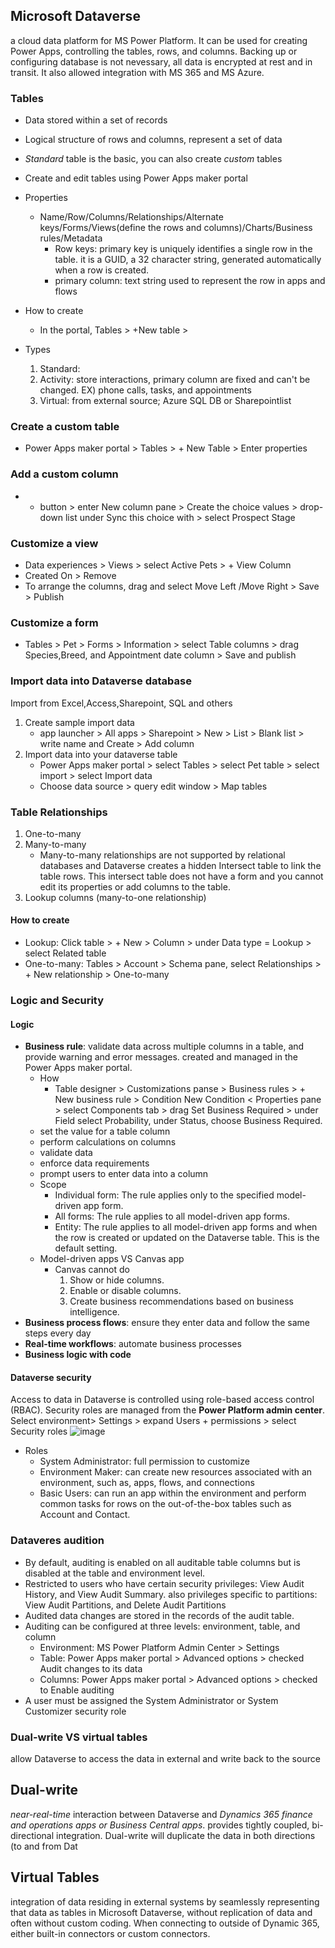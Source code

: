 ## Microsoft Dataverse
a cloud data platform for MS Power Platform. It can be used for creating Power Apps, controlling the tables, rows, and columns. Backing up or configuring database is not nevessary, all data is encrypted at rest and in transit. It also allowed integration with MS 365 and MS Azure. 

### Tables
- Data stored within a set of records
- Logical structure of rows and columns, represent a set of data
- *Standard* table is the basic, you can also create *custom* tables
- Create and edit tables using Power Apps maker portal
- Properties
  - Name/Row/Columns/Relationships/Alternate keys/Forms/Views(define the rows and columns)/Charts/Business rules/Metadata
    - Row keys: primary key is uniquely identifies a single row in the table. it is a GUID, a 32 character string, generated automatically when a row is created.
    - primary column: text string used to represent the row in apps and flows
- How to create
  - In the portal, Tables > +New table >   

- Types
  1. Standard: 
  2. Activity: store interactions, primary column are fixed and can't be changed. EX) phone calls, tasks, and appointments
  3. Virtual: from external source; Azure SQL DB or Sharepointlist  

### Create a custom table
- Power Apps maker portal > Tables > + New Table > Enter properties
### Add a custom column
- + button > enter New column pane > Create the choice values > drop-down list under Sync this choice with > select Prospect Stage 
### Customize a view
- Data experiences > Views > select Active Pets > + View Column
- Created On > Remove
- To arrange the columns, drag and select Move Left /Move Right > Save > Publish
### Customize a form
- Tables > Pet > Forms > Information > select Table columns > drag Species,Breed, and Appointment date column > Save and publish

### Import data into Dataverse database
Import from Excel,Access,Sharepoint, SQL and others
1. Create sample import data
   - app launcher > All apps > Sharepoint > New > List > Blank list > write name and Create > Add column 
3. Import data into your dataverse table
   - Power Apps maker portal > select Tables > select Pet table > select import > select Import data
   - Choose data source > query edit window > Map tables
  
### Table Relationships
1. One-to-many
2. Many-to-many
   - Many-to-many relationships are not supported by relational databases and Dataverse creates a hidden Intersect table to link the table rows. This intersect table does not have a form and you cannot edit its properties or add columns to the table.
4. Lookup columns (many-to-one relationship)

#### How to create
- Lookup: Click table > + New > Column > under Data type = Lookup > select Related table
- One-to-many: Tables > Account > Schema pane, select Relationships > + New relationship > One-to-many

### Logic and Security
#### Logic 
- **Business rule**: validate data across multiple columns in a table, and provide warning and error messages. created and managed in the Power Apps maker portal.
  - How
    - Table designer > Customizations panse > Business rules > + New business rule > Condition New Condition < Properties pane > select Components tab > drag Set Business Required >  under Field select Probability, under Status, choose Business Required.
  - set the value for a table column
  - perform calculations on columns
  - validate data
  - enforce data requirements
  - prompt users to enter data into a column
  - Scope
    - Individual form: The rule applies only to the specified model-driven app form.
    - All forms: The rule applies to all model-driven app forms.
    - Entity: The rule applies to all model-driven app forms and when the row is created or updated on the Dataverse table. This is the default setting.
  - Model-driven apps VS Canvas app
    - Canvas cannot do
       1. Show or hide columns.
       2. Enable or disable columns.
       3. Create business recommendations based on business intelligence.
- **Business process flows**: ensure they enter data and follow the same steps every day
- **Real-time workflows**: automate business processes
- **Business logic with code**

#### Dataverse security
Access to data in Dataverse is controlled using role-based access control (RBAC). Security roles are managed from the **Power Platform admin center**. Select environment> Settings > expand Users + permissions > select Security roles
![image](https://github.com/dana6691/PowerPlatform/assets/29461344/d8fe31cf-3088-47cc-8c31-096ed25f8dac)

- Roles
  - System Administrator: full permission to customize
  - Environment Maker: can create new resources associated with an environment, such as, apps, flows, and connections
  - Basic Users: can run an app within the environment and perform common tasks for rows on the out-of-the-box tables such as Account and Contact.
    
### Dataveres audition
- By default, auditing is enabled on all auditable table columns but is disabled at the table and environment level.
- Restricted to users who have certain security privileges: View Audit History, and View Audit Summary. also privileges specific to partitions: View Audit Partitions, and Delete Audit Partitions
- Audited data changes are stored in the records of the audit table.
- Auditing can be configured at three levels: environment, table, and column
  - Environment: MS Power Platform Admin Center > Settings 
  - Table: Power Apps maker portal > Advanced options > checked Audit changes to its data
  - Columns: Power Apps maker portal > Advanced options > checked to Enable auditing
- A user must be assigned the System Administrator or System Customizer security role

### Dual-write VS virtual tables
allow Dataverse to access the data in external and write back to the source

## Dual-write
*near-real-time* interaction between Dataverse and *Dynamics 365 finance and operations apps or Business Central apps*. provides tightly coupled, bi-directional integration. Dual-write will duplicate the data in both directions (to and from Dat

## Virtual Tables
integration of data residing in external systems by seamlessly representing that data as tables in Microsoft Dataverse, without replication of data and often without custom coding. When connecting to outside of Dynamic 365, either built-in connectors or custom connectors.


